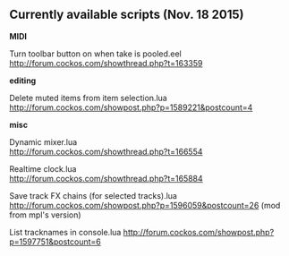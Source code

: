## Currently available scripts (Nov. 18 2015) ##

**MIDI**   

Turn toolbar button on when take is pooled.eel    
http://forum.cockos.com/showthread.php?t=163359    


**editing**    

Delete muted items from item selection.lua    
http://forum.cockos.com/showpost.php?p=1589221&postcount=4    


**misc**

Dynamic mixer.lua   
http://forum.cockos.com/showthread.php?t=166554

Realtime clock.lua   
http://forum.cockos.com/showthread.php?t=165884

Save track FX chains (for selected tracks).lua  
http://forum.cockos.com/showpost.php?p=1596059&postcount=26 (mod from mpl's version)

List tracknames in console.lua
http://forum.cockos.com/showpost.php?p=1597751&postcount=6



